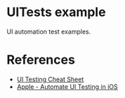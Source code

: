 # UITests example

UI automation test examples.

# References
* [UI Testing Cheat Sheet](https://github.com/joemasilotti/UI-Testing-Cheat-Sheet/blob/master/README.md)
* [Apple - Automate UI Testing in iOS](https://developer.apple.com/library/tvos/documentation/DeveloperTools/Conceptual/InstrumentsUserGuide/UIAutomation.html)